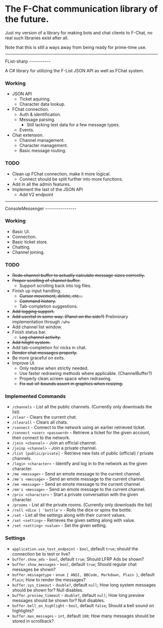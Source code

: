 The F-Chat communication library of the future.
====

Just my version of a library for making bots and chat clients to F-Chat, no real such libraries exist after all.

Note that this is still a ways away from being ready for prime-time use.

<hr>
FList-sharp
-----------

A C# library for utilizing the F-List JSON API as well as FChat system.

### Working

- JSON API
	- Ticket aquiring.
	- Character data lookup.
- FChat connection.
	- Auth & identification.
	- Message parsing.
		- Still lacking test data for a few message types.
	- Events.
- Chat extension.
	- Channel management.
	- Character management.
	- Basic message routing.


### TODO

- Clean up FChat connection, make it more logical.
	- Connect should be split further into more functions.
- Add in all the admin features.
- Implement the last of the JSON API
	- Add V2 endpoint


<hr>
ConsoleMessenger
----------------

### Working

- Basic UI.
- Connection.
- Basic ticket store.
- Chatting.
- Channel joining.


### TODO

- ~~Redo channel buffer to actually calculate message sizes correctly.~~
- ~~Proper scrolling of channel buffer.~~
	- Support scrolling back into log files.
- Finish up input handling.
	- ~~Cursor movement, delete, etc...~~
	- ~~Command history.~~
	- Tab-completion suggestions.
- ~~Add logging support.~~
- ~~Add userlist in some way. (Panel on the side?)~~ Preliminary implementation through `/who`
- Add channel list window.
- Finish status bar.
	- ~~Log channel activity.~~
- ~~Add hilight system.~~
- Add tab-completion for nicks in chat.
- ~~Render chat messages properly.~~
- Be more graceful on exits.
- Improve UI.
	- Only redraw when strictly needed.
	- Use faster redrawing methods where applicable. (ChannelBuffer?)
	- Properly clean screen space when redrawing.
	- ~~Fix out-of-bounds assert in graphics when resizing.~~


### Implemented Commands

- `/channels` - List all the public channels. (Currently only downloads the list)
- `/clear` - Clears the current chat.
- `/clearall` - Clears all chats.
- `/connect` - Connect to the network using an earlier retrieved ticket.
- `/connect <user> <password>` - Retrieve a ticket for the given account, then connect to the network.
- `/join <channel>` - Join an official channel.
- `/joinp <channel>` - Join a private channel.
- `/list [public/private]` - Retrieve new lists of public (official) / private channels.
- `/login <character>` - Identify and log in to the network as the given character.
- `/me <message>` - Send an emote message to the current channel.
- `/me's <message>` - Send an emote message to the current channel.
- `/em <message>` - Send an emote message to the current channel.
- `/em's <message>` - Send an emote message to the current channel.
- `/priv <character>` - Start a private conversation with the given character.
- `/prooms` - List all the private rooms. (Currently only downloads the list)
- `/roll <dice | 'bottle'>` - Rolls the dice or spins the bottle.
- `/set` - List all the settings along with their current values.
- `/set <setting>` - Retrieves the given setting along with value.
- `/set <setting> <value>` - Set the given setting.

### Settings

- `application.use_test_endpoint` - `bool`, default `true`; should the connection be to test or live?
- `buffer.show_ads` - `bool`, default `true`; Should LFRP Ads be shown?
- `buffer.show_messages` - `bool`, default `true`; Should regular chat messages be shown?
- `buffer.messagetype` - `enum { ANSI, BBCode, Markdown, Plain }`, default `Plain`; How to render the messages?
- `buffer.sys_timeout` - `double?`, default `null`; How long system messages should be shown for? Null disables.
- `buffer.preview_timeout` - `double?`, default `null`; How long preview messages should be shown for? Null disables.
- `buffer.bell_on_highlight` - `bool`, default `false`; Should a bell sound on highlights?
- `buffer.max_messages` - `int`, default `100`; How many messages should be stored in scrollback?
